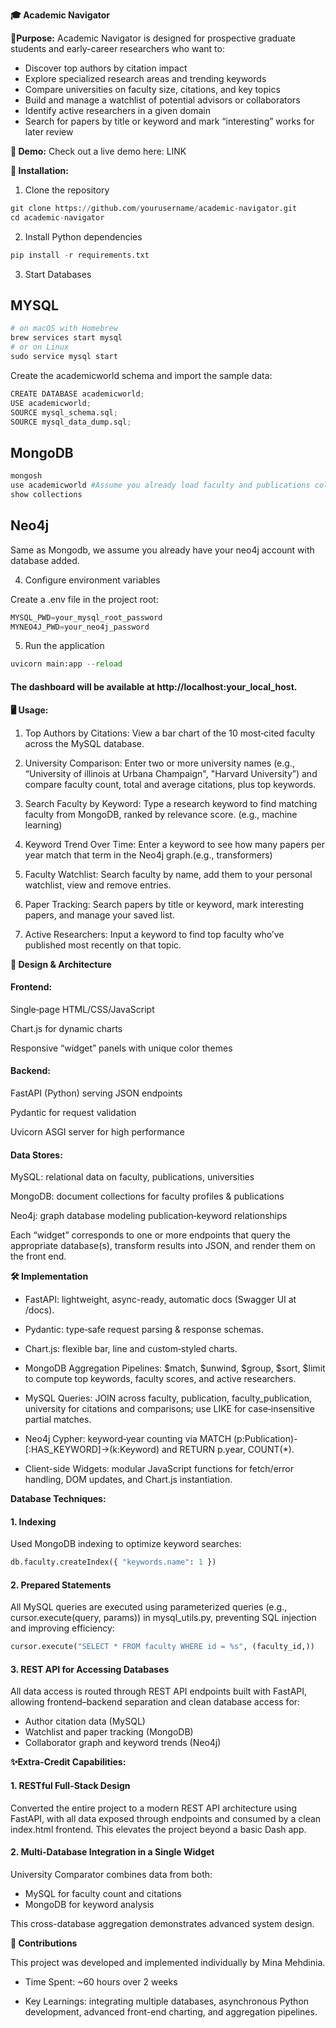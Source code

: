 **🎓 Academic Navigator** 

**📌Purpose:** Academic Navigator is designed for prospective graduate students and early-career researchers who want to:

* Discover top authors by citation impact
* Explore specialized research areas and trending keywords
* Compare universities on faculty size, citations, and key topics
* Build and manage a watchlist of potential advisors or collaborators
* Identify active researchers in a given domain
* Search for papers by title or keyword and mark “interesting” works for later review

**🔗 Demo:** Check out a live demo here: LINK


**🚀 Installation:** 

 1. Clone the repository
```python
git clone https://github.com/yourusername/academic-navigator.git
cd academic-navigator   
```
 2. Install Python dependencies
```python
pip install -r requirements.txt 
```
3. Start Databases
   
## MYSQL

```python
# on macOS with Homebrew
brew services start mysql
# or on Linux
sudo service mysql start
```
Create the academicworld schema and import the sample data:

```python
CREATE DATABASE academicworld;
USE academicworld;
SOURCE mysql_schema.sql;
SOURCE mysql_data_dump.sql;
```
## MongoDB

```python
mongosh
use academicworld #Assume you already load faculty and publications collections from JSON
show collections
```

## Neo4j

Same as Mongodb, we assume you already have your neo4j account with database added. 

4. Configure environment variables

Create a .env file in the project root:
```python
MYSQL_PWD=your_mysql_root_password
MYNEO4J_PWD=your_neo4j_password
```
5. Run the application
```python
uvicorn main:app --reload
```
#### The dashboard will be available at http://localhost:your_local_host.

**🖥️ Usage:** 

1. Top Authors by Citations:
View a bar chart of the 10 most‐cited faculty across the MySQL database.

2. University Comparison:
Enter two or more university names (e.g., “University of illinois at Urbana Champaign", "Harvard University”) and compare faculty count, total and average citations, plus top keywords.

3. Search Faculty by Keyword: Type a research keyword to find matching faculty from MongoDB, ranked by relevance score. (e.g., machine learning)

4. Keyword Trend Over Time: Enter a keyword to see how many papers per year match that term in the Neo4j graph.(e.g., transformers)

5. Faculty Watchlist: Search faculty by name, add them to your personal watchlist, view and remove entries. 

6. Paper Tracking: Search papers by title or keyword, mark interesting papers, and manage your saved list.

7. Active Researchers: Input a keyword to find top faculty who’ve published most recently on that topic.

**🎨 Design & Architecture** 


####  Frontend:

Single‐page HTML/CSS/JavaScript

Chart.js for dynamic charts

Responsive “widget” panels with unique color themes

#### Backend:

FastAPI (Python) serving JSON endpoints

Pydantic for request validation

Uvicorn ASGI server for high performance

#### Data Stores:

MySQL: relational data on faculty, publications, universities

MongoDB: document collections for faculty profiles & publications

Neo4j: graph database modeling publication‐keyword relationships

Each “widget” corresponds to one or more endpoints that query the appropriate database(s), transform results into JSON, and render them on the front end.


**🛠️ Implementation** 

* FastAPI: lightweight, async-ready, automatic docs (Swagger UI at /docs).

* Pydantic: type‐safe request parsing & response schemas.

* Chart.js: flexible bar, line and custom‐styled charts.

* MongoDB Aggregation Pipelines: $match, $unwind, $group, $sort, $limit to compute top keywords, faculty scores, and active researchers.

* MySQL Queries: JOIN across faculty, publication, faculty_publication, university for citations and comparisons; use LIKE for case‐insensitive partial matches.

* Neo4j Cypher: keyword‐year counting via MATCH (p:Publication)-[:HAS_KEYWORD]->(k:Keyword) and RETURN p.year, COUNT(*).

* Client-side Widgets: modular JavaScript functions for fetch/error handling, DOM updates, and Chart.js instantiation.

**Database Techniques:** 
#### 1. Indexing
Used MongoDB indexing to optimize keyword searches:
```python
db.faculty.createIndex({ "keywords.name": 1 })
```

#### 2. Prepared Statements
All MySQL queries are executed using parameterized queries (e.g., cursor.execute(query, params)) in mysql_utils.py, preventing SQL injection and improving efficiency:
```python
cursor.execute("SELECT * FROM faculty WHERE id = %s", (faculty_id,))
```
#### 3. REST API for Accessing Databases
All data access is routed through REST API endpoints built with FastAPI, allowing frontend–backend separation and clean database access for:

* Author citation data (MySQL)
* Watchlist and paper tracking (MongoDB)
* Collaborator graph and keyword trends (Neo4j)

**✨Extra-Credit Capabilities:** 

#### 1. RESTful Full-Stack Design

Converted the entire project to a modern REST API architecture using FastAPI, with all data exposed through endpoints and consumed by a clean index.html frontend. This elevates the project beyond a basic Dash app.

#### 2.	Multi-Database Integration in a Single Widget

University Comparator combines data from both:
* MySQL for faculty count and citations
* MongoDB for keyword analysis

This cross-database aggregation demonstrates advanced system design.




**🤝 Contributions** 

This project was developed and implemented individually by Mina Mehdinia.

* Time Spent: ~60 hours over 2 weeks

* Key Learnings: integrating multiple databases, asynchronous Python development, advanced front-end charting, and aggregation pipelines.



